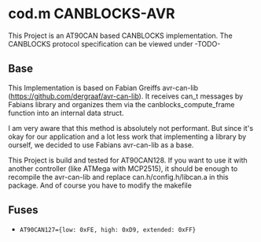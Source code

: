# cod.m CANBLOCKS-AVR

This Project is an AT90CAN based CANBLOCKS implementation. The CANBLOCKS protocol specification can be viewed under -TODO-

## Base

This Implementation is based on Fabian Greiffs avr-can-lib (https://github.com/dergraaf/avr-can-lib). It receives can_t messages by Fabians library and organizes them via the canblocks_compute_frame function into an internal data struct.

I am very aware that this method is absolutely not performant. But since it's okay for our application and a lot less work that implementing a library by ourself, we decided to use Fabians avr-can-lib as a base.

This Project is build and tested for AT90CAN128. If you want to use it with another controller (like ATMega with MCP2515), it should be enough to recompile the avr-can-lib and replace can.h/config.h/libcan.a in this package. And of course you have to modify the makefile

## Fuses

- `AT90CAN127={low: 0xFE, high: 0xD9, extended: 0xFF}`
